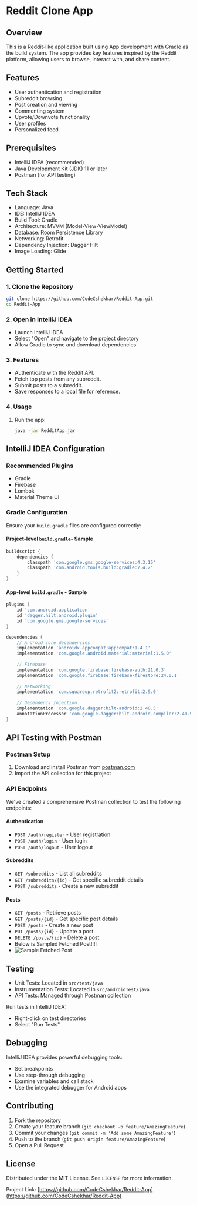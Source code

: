 # Reddit Clone App

## Overview
This is a Reddit-like application built using App development with Gradle as the build system. The app provides key features inspired by the Reddit platform, allowing users to browse, interact with, and share content.

## Features
- User authentication and registration
- Subreddit browsing
- Post creation and viewing
- Commenting system
- Upvote/Downvote functionality
- User profiles
- Personalized feed

## Prerequisites
- IntelliJ IDEA (recommended)
- Java Development Kit (JDK) 11 or later
- Postman (for API testing)

## Tech Stack
- Language: Java
- IDE: IntelliJ IDEA
- Build Tool: Gradle
- Architecture: MVVM (Model-View-ViewModel)
- Database: Room Persistence Library
- Networking: Retrofit
- Dependency Injection: Dagger Hilt
- Image Loading: Glide

## Getting Started

### 1. Clone the Repository
```bash
git clone https://github.com/CodeCshekhar/Reddit-App.git
cd Reddit-App
```

### 2. Open in IntelliJ IDEA
- Launch IntelliJ IDEA
- Select "Open" and navigate to the project directory
- Allow Gradle to sync and download dependencies

### 3. Features
- Authenticate with the Reddit API.
- Fetch top posts from any subreddit.
- Submit posts to a subreddit.
- Save responses to a local file for reference.

### 4. Usage
1. Run the app:
   ```bash
   java -jar RedditApp.jar


## IntelliJ IDEA Configuration

### Recommended Plugins
- Gradle
- Firebase
- Lombok
- Material Theme UI

### Gradle Configuration
Ensure your `build.gradle` files are configured correctly:

#### Project-level `build.gradle`- Sample
```groovy
buildscript {
    dependencies {
        classpath 'com.google.gms:google-services:4.3.15'
        classpath 'com.android.tools.build:gradle:7.4.2'
    }
}
```

#### App-level `build.gradle` - Sample
```groovy
plugins {
    id 'com.android.application'
    id 'dagger.hilt.android.plugin'
    id 'com.google.gms.google-services'
}

dependencies {
    // Android core dependencies
    implementation 'androidx.appcompat:appcompat:1.4.1'
    implementation 'com.google.android.material:material:1.5.0'
    
    // Firebase
    implementation 'com.google.firebase:firebase-auth:21.0.3'
    implementation 'com.google.firebase:firebase-firestore:24.0.1'
    
    // Networking
    implementation 'com.squareup.retrofit2:retrofit:2.9.0'
    
    // Dependency Injection
    implementation 'com.google.dagger:hilt-android:2.40.5'
    annotationProcessor 'com.google.dagger:hilt-android-compiler:2.40.5'
}
```

## API Testing with Postman

### Postman Setup
1. Download and install Postman from [postman.com](https://www.postman.com/downloads/)
2. Import the API collection for this project

### API Endpoints
We've created a comprehensive Postman collection to test the following endpoints:

#### Authentication
- `POST /auth/register` - User registration
- `POST /auth/login` - User login
- `POST /auth/logout` - User logout

#### Subreddits
- `GET /subreddits` - List all subreddits
- `GET /subreddits/{id}` - Get specific subreddit details
- `POST /subreddits` - Create a new subreddit

#### Posts
- `GET /posts` - Retrieve posts
- `GET /posts/{id}` - Get specific post details
- `POST /posts` - Create a new post
- `PUT /posts/{id}` - Update a post
- `DELETE /posts/{id}` - Delete a post
- Below is Sampled Fetched Post!!!!
- ![Sample Fetched Post](https://github.com/user-attachments/assets/ffca6c7c-0af7-4410-9740-47920b0a85a1)


## Testing
- Unit Tests: Located in `src/test/java`
- Instrumentation Tests: Located in `src/androidTest/java`
- API Tests: Managed through Postman collection

Run tests in IntelliJ IDEA:
- Right-click on test directories
- Select "Run Tests"

## Debugging
IntelliJ IDEA provides powerful debugging tools:
- Set breakpoints
- Use step-through debugging
- Examine variables and call stack
- Use the integrated debugger for Android apps

## Contributing
1. Fork the repository
2. Create your feature branch (`git checkout -b feature/AmazingFeature`)
3. Commit your changes (`git commit -m 'Add some AmazingFeature'`)
4. Push to the branch (`git push origin feature/AmazingFeature`)
5. Open a Pull Request

## License
Distributed under the MIT License. See `LICENSE` for more information.

Project Link: [https://github.com/CodeCshekhar/Reddit-App](https://github.com/CodeCshekhar/Reddit-App)
